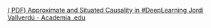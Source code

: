 [( PDF) Approximate and Situated Causality in #DeepLearning   Jordi Vallverdú - Academia .edu ](https://qi.tc/qi/8972)